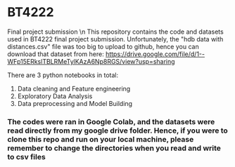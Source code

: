 # BT4222
Final project submission \n
This repository contains the code and datasets used in BT4222 final project submission. Unfortunately, the "hdb data with distances.csv" file was too big to upload to github, hence you can download that dataset from here: https://drive.google.com/file/d/1--WFp15ERkslTBLRMeTylKAzA6Np8RGS/view?usp=sharing

There are 3 python notebooks in total:
1. Data cleaning and Feature engineering
2. Exploratory Data Analysis
3. Data preprocessing and Model Building

### The codes were ran in Google Colab, and the datasets were read directly from my google drive folder. Hence, if you were to clone this repo and run on your local machine, please remember to change the directories when you read and write to csv files
